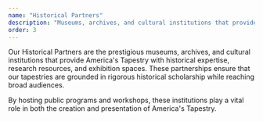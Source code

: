 ```yaml
---
name: "Historical Partners"
description: "Museums, archives, and cultural institutions that provide historical expertise and resources to ensure authenticity."
order: 3
---
```


Our Historical Partners are the prestigious museums, archives, and
cultural institutions that provide America's Tapestry with historical
expertise, research resources, and exhibition spaces. These
partnerships ensure that our tapestries are grounded in rigorous
historical scholarship while reaching broad audiences.

By hosting public programs and workshops, these institutions play a
vital role in both the creation and presentation of America's Tapestry.
